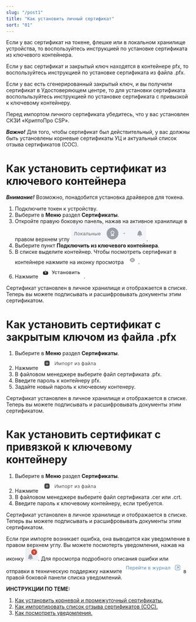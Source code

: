 ```yaml
---
slug: "/post1"
title: "Как установить личный сертификат"
sort: "01"
---
```


Если у вас сертификат на токене, флешке или в локальном хранилище устройства, то воспользуйтесь инструкцией по установке сертификата из ключевого контейнера.

Если у вас сертификат и закрытый ключ находятся в контейнере pfx, то воспользуйтесь инструкцией по установке сертификата из файла .pfx.

Если у вас есть сгенерированный закрытый ключ, и вы получили сертификат в Удостоверяющем центре, то для установки сертификата воспольльзуйтесь инструкцией по установке сертификата с привызкой к ключевому контейнеру.

Перед импортом личного сертификата убедитесь, что у вас установлен СКЗИ «КриптоПро CSP».

***Важно!*** Для того, чтобы сертификат был действительный, у вас должны быть установлены корневые сертификаты УЦ и актуальный список отзыва сертификатов (СОС).


# Как установить сертификат из ключевого контейнера

***Внимание!*** Возможно, понадобится установка драйверов для токена.

1. Подключите токен к устройству.
2. Выберите в **Меню** раздел **Сертификаты**.
3. Откройте правую боковую панель, нажав на активное хранилище в правом верхнем углу ![select-store-button.jpg](./images/select-store-button.jpg "Активное хранилище сертификатов").
4. Выберите  пункт **Подключить из ключевого контейнера**.
5. В списке выделите контейнер. Чтобы посмотреть сертификат в контейнере нажмите на иконку просмотра ![view-icon.png](./images/view-icon.png).
6. Нажмите ![install-button.jpg](./images/install-button.jpg "Установить").

Сертификат установлен в личное хранилище и отображается в списке. Теперь вы можете подписывать и расшифровывать документы этим сертификатом.

# Как установить сертификат с закрытым ключом из файла .pfx

1. Выберите в **Меню** раздел **Сертификаты**.
2. Нажмите ![import-from-file.jpg](./images/import-from-file.jpg "Импорт из файла").
3. В файловом менеджере выберите файл сертификата .pfx.
4. Введите пароль к контейнеру pfx.
5. Задайте новый пароль к ключевому контенеру.

Сертификат установлен в личное хранилище и отображается в списке. Теперь вы можете подписывать и расшифровывать документы этим сертификатом.

# Как установить сертификат с  привязкой к ключевому контейнеру

1. Выберите в **Меню** раздел **Сертификаты**.
2. Нажмите ![import-from-file.jpg](./images/import-from-file.jpg "Импорт из файла").
3. В файловом менеджере выберите файл сертификата .cer или .crt.
4. Введите пароль к ключевому контейнеру, если требуется.

Сертификат установлен в личное хранилище и отображается в списке. Теперь вы можете подписывать и расшифровывать документы этим сертификатом.

Если при импорте возникает ошибка, она выводится как уведомление в правом верхнем углу. Вы можете посмотерть уведомления, нажав на иконку ![notifications-button.jpg](./images/notifications-button.jpg "События"). Для просмотра подробного описания ошибки или отправки в техническую поддержку нажмите ![to-log-button.jpg](./images/to-log-button.jpg "Перейти в журнал") в правой боковой панели списка уведомлений.

**ИНСТРУКЦИИ ПО ТЕМЕ:**  

1. [Как установить корневой и промежуточный сертификаты.](https://docs.cryptoarm.ru/05-v3.0-Beta/005-certs/import-UC-certs)  
2. [Как импортировать список отзыва сертификатов (СОС).](https://docs.cryptoarm.ru/05-v3.0-Beta/005-certs/import-crl)  
3. [Как посмотреть уведомления.](https://docs.cryptoarm.ru/05-v3.0-Beta/007-cryptoarm/notifications)  